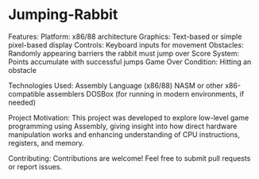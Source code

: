 # Jumping-Rabbit

Features:
Platform: x86/88 architecture
Graphics: Text-based or simple pixel-based display
Controls: Keyboard inputs for movement
Obstacles: Randomly appearing barriers the rabbit must jump over
Score System: Points accumulate with successful jumps
Game Over Condition: Hitting an obstacle

Technologies Used:
Assembly Language (x86/88)
NASM or other x86-compatible assemblers
DOSBox (for running in modern environments, if needed)

Project Motivation:
This project was developed to explore low-level game programming using Assembly, giving insight into how direct hardware manipulation works and enhancing understanding of CPU instructions, registers, and memory.

Contributing:
Contributions are welcome! Feel free to submit pull requests or report issues.
